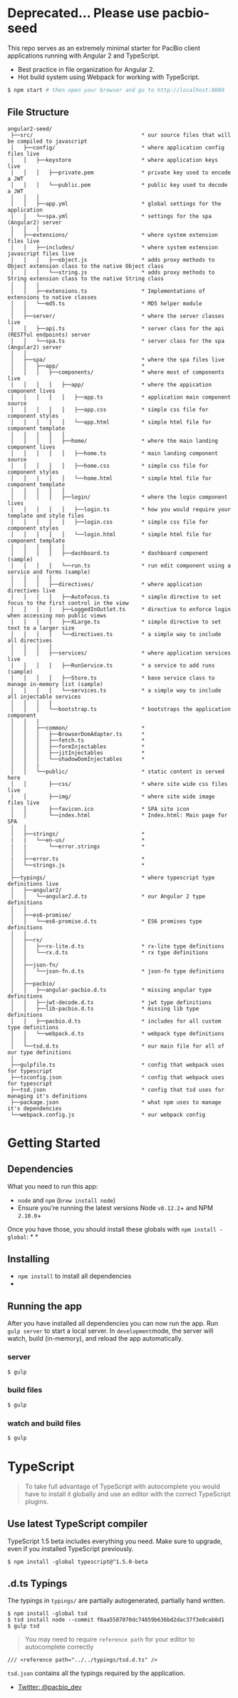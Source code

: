# Deprecated... Please use pacbio-seed
This repo serves as an extremely minimal starter for PacBio client applications running with Angular 2 and TypeScript.
* Best practice in file organization for Angular 2.
* Hot build system using Webpack for working with TypeScript.

```bash
$ npm start # then open your browser and go to http://localhost:8080
```

## File Structure
```
angular2-seed/
 ├──src/                                  * our source files that will be compiled to javascript
 │   ├──config/                           * where application config files live
 │   │   ├──keystore                      * where application keys live
 │   │   │   ├──private.pem               * private key used to encode a JWT
 │   │   │   └──public.pem                * public key used to decode a JWT
 │   │   │
 │   │   ├──app.yml                       * global settings for the application
 │   │   └──spa.yml                       * settings for the spa (Angular2) server
 │   │   │
 │   ├──extensions/                       * where system extension files live
 │   │   ├──includes/                     * where system extension javascript files live
 │   │   │   ├──object.js                 * adds proxy methods to Object extension class to the native Object class
 │   │   │   └──string.js                 * adds proxy methods to String extension class to the native String class
 │   │   |
 │   │   ├──extensions.ts                 * Implementations of extensions to native classes
 │   │   └──md5.ts                        * MD5 helper module
 │   │
 │   ├──server/                           * where the server classes live
 │   │   ├──api.ts                        * server class for the api (RESTful endpoints) server 
 │   │   └──spa.ts                        * server class for the spa (Angular2) server
 │   │
 │   ├──spa/                              * where the spa files live
 │   │   ├──app/                          *  
 │   │   │   ├──components/               * where most of components live
 │   │   │   │   ├──app/                  * where the appication component lives
 │   │   │   │   │   ├──app.ts            * application main component source
 │   │   │   │   │   ├──app.css           * simple css file for component styles
 │   │   │   │   │   └──app.html          * simple html file for component template
 │   │   │   │   │
 │   │   │   │   ├──home/                 * where the main landing component lives
 │   │   │   │   │   ├──home.ts           * main landing component source
 │   │   │   │   │   ├──home.css          * simple css file for component styles
 │   │   |   │   │   └──home.html         * simple html file for component template
 │   │   │   │   │
 │   │   │   │   ├──login/                * where the login component lives
 │   │   │   │   │   ├──login.ts          * how you would require your template and style files
 │   │   │   │   │   ├──login.css         * simple css file for component styles
 │   │   │   │   │   └──login.html        * simple html file for component template
 │   │   │   │   │
 │   │   │   │   ├──dashboard.ts          * dashboard component (sample)
 │   │   │   │   └──run.ts                * run edit component using a service and forms (sample)
 │   │   │   │
 │   │   │   ├──directives/               * where application directives live
 │   │   │   │   ├──Autofocus.ts          * simple directive to set focus to the first control in the view
 │   │   │   │   ├──LoggedInOutlet.ts     * directive to enforce login when accessing non public views
 │   │   │   │   ├──XLarge.ts             * simple directive to set text to a larger size
 │   │   │   │   └──directives.ts         * a simple way to include all directives
 │   │   │   │
 │   │   │   ├──services/                 * where application services live
 │   │   │   │   ├──RunService.ts         * a service to add runs (sample) 
 │   │   │   │   ├──Store.ts              * base service class to manage in-memory list (sample)
 │   │   │   │   └──services.ts           * a simple way to include all injectable services
 │   │   │   |   
 │   │   │   └──bootstrap.ts              * bootstraps the application component
 │   │   |
 │   │   ├──common/                       *  
 │   │   │   ├──BrowserDomAdapter.ts      * 
 │   │   │   ├──fetch.ts                  * 
 │   │   │   ├──formInjectables           * 
 │   │   │   ├──jitInjectables            * 
 │   │   │   └──shadowDomInjectables      * 
 │   │   |
 │   │   └──public/                       * static content is served here
 │   │       ├──css/                      * where site wide css files live
 │   │       ├──img/                      * where site wide image files live
 │   │       ├──favicon.ico               * SPA site icon
 │   │       └──index.html                * Index.html: Main page for SPA
 │   │    
 │   ├──strings/                          *
 |   |   └──en-us/                        *
 |   |       └──error.strings             *
 │   │    
 |   ├──error.ts                          *
 │   └──strings.js                        * 
 │
 ├──typings/                              * where typescript type definitions live
 │   ├──angular2/
 │   │   └──angular2.d.ts                 * our Angular 2 type definitions
 │   │
 │   ├──es6-promise/
 │   │   └──es6-promise.d.ts              * ES6 promises type definitions
 │   │
 │   ├──rx/
 │   │   ├──rx-lite.d.ts                  * rx-lite type definitions
 │   │   └──rx.d.ts                       * rx type definitions
 │   │
 │   ├──json-fn/
 │   │   └──json-fn.d.ts                  * json-fn type definitions
 │   │
 │   ├──pacbio/
 │   │   ├──angular-pacbio.d.ts           * missing angular type definitions
 │   │   ├──jwt-decode.d.ts               * jwt type definitions
 │   │   ├──lib-pacbio.d.ts               * missing lib type definitions
 │   │   ├──pacbio.d.ts                   * includes for all custom type definitions
 │   │   └──webpack.d.ts                  * webpack type definitions
 │   │
 │   └──tsd.d.ts                          * our main file for all of our type definitions
 │
 ├──gulpfile.ts                           * config that webpack uses for typescript
 ├──tsconfig.json                         * config that webpack uses for typescript
 ├──tsd.json                              * config that tsd uses for managing it's definitions
 ├──package.json                          * what npm uses to manage it's dependencies
 └──webpack.config.js                     * our webpack config
```

# Getting Started
## Dependencies
What you need to run this app:
* `node` and `npm` (`brew install node`)
* Ensure you're running the latest versions Node `v0.12.2`+ and NPM `2.10.0`+

Once you have those, you should install these globals with `npm install -global`:
* 
* 

## Installing
* `npm install` to install all dependencies
* 

## Running the app
After you have installed all dependencies you can now run the app. Run `gulp server` to start a local server. In `development`mode, the server will watch, build (in-memory), and reload the app automatically.
 
### server
```bash
$ gulp
```

### build files
```bash
$ gulp
```

### watch and build files
```bash
$ gulp
```

# TypeScript
> To take full advantage of TypeScript with autocomplete you would have to install it globally and use an editor with the correct TypeScript plugins.

## Use latest TypeScript compiler
TypeScript 1.5 beta includes everything you need. Make sure to upgrade, even if you installed TypeScript previously.

    $ npm install -global typescript@^1.5.0-beta

## .d.ts Typings
The typings in `typings/` are partially autogenerated, partially hand
written. 

    $ npm install -global tsd
    $ tsd install node --commit f0aa5507070dc74859b636bd2dac37f3e8cab8d1
    $ gulp tsd
    
 > You may need to require `reference path` for your editor to autocomplete correctly
 ```
 /// <reference path="../../typings/tsd.d.ts" />
 ```
 `tsd.json` contains all the typings required by the application. 

* [Twitter: @pacbio_dev](https://twitter.com/pacbio_dev)

